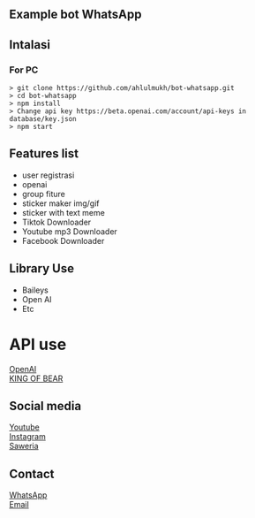 ## Example bot WhatsApp

## Intalasi

### For PC

```
> git clone https://github.com/ahlulmukh/bot-whatsapp.git
> cd bot-whatsapp
> npm install
> Change api key https://beta.openai.com/account/api-keys in database/key.json
> npm start
```

## Features list

- user registrasi
- openai
- group fiture
- sticker maker img/gif
- sticker with text meme
- Tiktok Downloader
- Youtube mp3 Downloader
- Facebook Downloader

## Library Use

- Baileys
- Open AI
- Etc

# API use

<a href="https://beta.openai.com/account/api-keys">OpenAI</a><br>
<a href="https://saipulanuar.ga/">KING OF BEAR</a><br>

## Social media

<a href="https://www.youtube.com/AhmuQ">Youtube</a><br>
<a href="https://instagram.com/ahlul_mukh">Instagram</a><br>
<a href="https://saweria.co/ahlulmukh">Saweria</a><br>

## Contact

<a href="https://wa.me/628126915328">WhatsApp</a><br>
<a href="mailto:ahlul963@gmail.com">Email</a>
